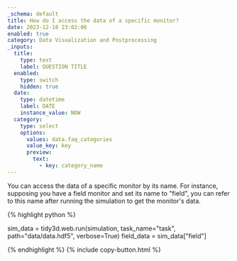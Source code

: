 ```yaml
---
_schema: default
title: How do I access the data of a specific monitor?
date: 2023-12-18 23:02:06
enabled: true
category: Data Visualization and Postprocessing
_inputs:
  title:
    type: text
    label: QUESTION TITLE
  enabled:
    type: switch
    hidden: true
  date:
    type: datetime
    label: DATE
    instance_value: NOW
  category:
    type: select
    options:
      values: data.faq_categories
      value_key: key
      preview:
        text:
          - key: category_name
---
```

You can access the data of a specific monitor by its name. For instance, supposing you have a field monitor and set its name to "field", you can refer to this name after running the simulation to get the monitor's data.&nbsp;

<div><div markdown class="code-snippet">{% highlight python %}

sim_data = tidy3d.web.run(simulation, task_name="task", path="data/data.hdf5", verbose=True)
field_data = sim_data["field"]

{% endhighlight %}
{% include copy-button.html %}</div><p> </p></div>